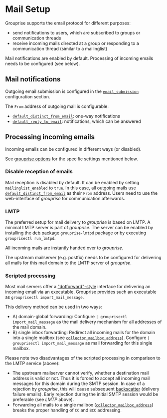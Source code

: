 # Mail Setup

Grouprise supports the email protocol for different purposes:

* send notifications to users, which are subscribed to groups or communication threads
* receive incoming mails directed at a group or responding to a communication thread
  (similar to a mailinglist)

Mail notifications are enabled by default.
Processing of incoming emails needs to be configured (see below).


## Mail notifications

Outgoing email submission is configured in the [`email_submission`](configuration/options.html#email-delivery-of-outgoing-messages) configuration section.

The `From` address of outgoing mail is configurable:

* [`default_distinct_from_email`](configuration/options.html#default-distinct-from-email): one-way notifications
* [`default_reply_to_email`](configuration/options.html#default-reply-to-email): notifications, which can be answered


## Processing incoming emails

Incoming emails can be configured in different ways (or disabled).

See [grouprise options](/configuration/options) for the specific settings mentioned below.


### Disable reception of emails

Mail reception is disabled by default.
It can be enabled by setting [`mailinglist_enabled`](configuration/options.html#mailinglist-enabled) to `true`.
In this case, all outgoing mails use [`default_distinct_from_email`](configuration/options.html#default-distinct-from-email) as their `From` address.
Users need to use the web-interface of *grouprise* for communication afterwards.


### LMTP

The preferred setup for mail delivery to *grouprise* is based on LMTP.
A minimal LMTP server is part of *grouprise*.
The server can be enabled by installing the [deb package](/deployment/deb) `grouprise-lmtpd` package
or by executing `grouprisectl run_lmtpd`.

All incoming mails are instantly handed over to *grouprise*.

The upstream mailserver (e.g. postfix) needs to be configured for delivering all mails for this
mail domain to the LMTP server of *grouprise*.


### Scripted processing

Most mail servers offer a ["dotforward"-style](https://www.courier-mta.org/dot-forward.html)
interface for delivering an incoming email via an executable.
Grouprise provides such an executable as `grouprisectl import_mail_message`.

This delivery method can be used in two ways:

* A) domain-global forwarding: Configure `| grouprisectl import_mail_message` as the mail delivery
     mechanism for all addresses of the mail domain.
* B) single inbox forwarding: Redirect all incoming mails for the domain into a single mailbox
     (see [`collector_mailbox_address`](configuration/options.html#collector-mailbox-address)).  Configure `| grouprisectl import_mail_message` as mail
     forwarding for this single mailbox.

Please note two disadvantages of the scripted processing in comparison to the LMTP service (above):

* The upstream mailserver cannot verify, whether a destination mail address is valid or not.
  Thus it is forced to accept all incoming mail messages for this domain during the SMTP session.
  In case of a rejection by *grouprise*, this will cause subsequent
  [backscatter](https://en.wikipedia.org/wiki/Backscatter_%28email%29) (delivery failure emails).
  Early rejection during the initial SMTP session would be preferable (see *LMTP* above).
* Forwarding all mails to a single mailbox ([`collector_mailbox_address`](configuration/options.html#collector-mailbox-address)) breaks the proper handling
  of `CC` and `BCC` addressing.
